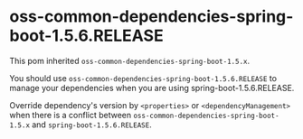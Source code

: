 
# oss-common-dependencies-spring-boot-1.5.6.RELEASE
This pom inherited `oss-common-dependencies-spring-boot-1.5.x`.

You should use `oss-common-dependencies-spring-boot-1.5.6.RELEASE` to manage your dependencies 
when you are using spring-boot-1.5.6.RELEASE.

Override dependency's version by `<properties>` or `<dependencyManagement>` when 
there is a conflict between `oss-common-dependencies-spring-boot-1.5.x` and `spring-boot-1.5.6.RELEASE`.
